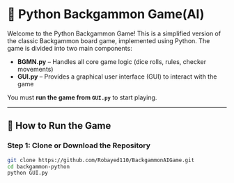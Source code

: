 # 🎲 Python Backgammon Game(AI)

Welcome to the Python Backgammon Game! This is a simplified version of the classic Backgammon board game, implemented using Python. The game is divided into two main components:

- **BGMN.py** – Handles all core game logic (dice rolls, rules, checker movements)
- **GUI.py** – Provides a graphical user interface (GUI) to interact with the game

You must **run the game from `GUI.py`** to start playing.


---

## 🚀 How to Run the Game

### Step 1: Clone or Download the Repository
```bash
git clone https://github.com/Robayed110/BackgammonAIGame.git
cd backgammon-python
python GUI.py
